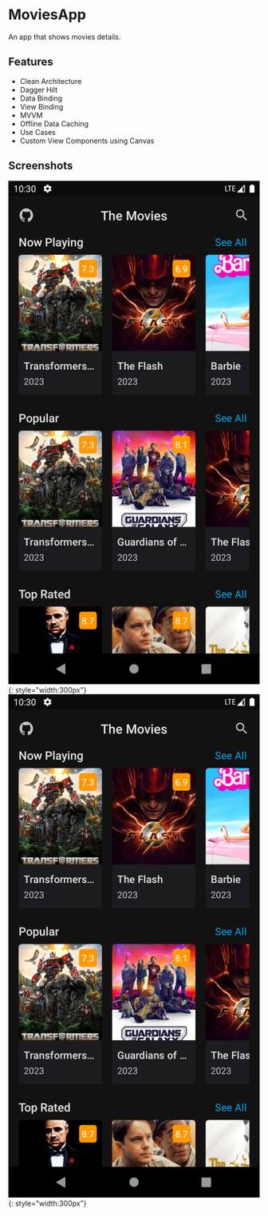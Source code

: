 # MoviesApp
 An app that shows movies details.

## Features
- Clean Architecture
- Dagger Hilt
- Data Binding
- View Binding
- MVVM
- Offline Data Caching
- Use Cases
- Custom View Components using Canvas

## Screenshots
![Image 1](https://github.com/Kyawkk/MoviesApp/blob/master/screenshoots/Screenshot_20230721_223050.png?raw=true){: style="width:300px"}
![Image 1](https://github.com/Kyawkk/MoviesApp/blob/master/screenshoots/Screenshot_20230721_223050.png?raw=true){: style="width:300px"}
